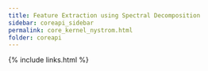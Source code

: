 ```yaml
---
title: Feature Extraction using Spectral Decomposition
sidebar: coreapi_sidebar
permalink: core_kernel_nystrom.html
folder: coreapi
---
```



{% include links.html %}
